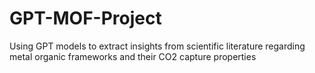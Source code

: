 # GPT-MOF-Project
Using GPT models to extract insights from scientific literature regarding metal organic frameworks and their CO2 capture properties
